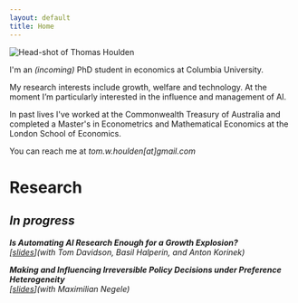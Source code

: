 ```yaml
---
layout: default
title: Home
---
```


<div class="hero" markdown="1">

<img src="/assets/me.jpg" alt="Head-shot of Thomas Houlden" class="headshot">

<div class="bio">

<p>I'm an <em>(incoming)</em> PhD student in economics at Columbia University.</p>
<p>My research interests include growth, welfare and technology. At the moment I’m particularly interested in the influence and management of AI.</p>
<p>In past lives I've worked at the Commonwealth Treasury of Australia and completed a Master's in Econometrics and Mathematical Economics at the London School of Economics.</p>

<p>You can reach me at <em>tom.w.houlden[at]gmail.com</em></p>

</div>
</div>

# Research

## <em>In progress<em>

**Is Automating AI Research Enough for a Growth Explosion?**  
[[slides](/assets/shs_slides.pdf)]*(with Tom Davidson, Basil Halperin, and Anton Korinek)*  

**Making and Influencing Irreversible Policy Decisions under Preference Heterogeneity**  
[[slides](/assets/IrreversibleDecisions_HouldenNegele.pdf)]*(with Maximilian Negele)*  

